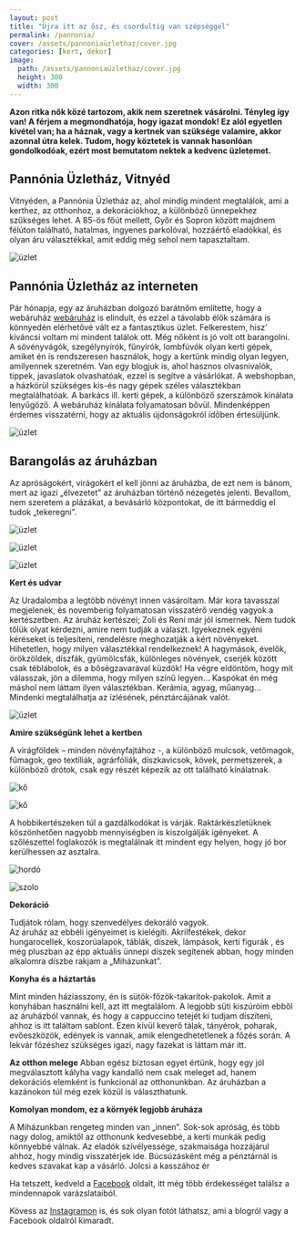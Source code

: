 ```yaml
---
layout: post
title: "Újra itt az ősz, és csordultig van szépséggel"
permalink: /pannonia/
cover: /assets/pannoniaüzlethaz/cover.jpg
categories: [kert, dekor]
image:
  path: /assets/pannoniaüzlethaz/cover.jpg
  height: 300
  width: 300
---
```




**Azon ritka nők közé tartozom, akik nem szeretnek vásárolni. Tényleg így van! A férjem a megmondhatója, hogy igazat mondok! 
Ez alól egyetlen kivétel van; ha a háznak, vagy a kertnek van szüksége valamire, akkor azonnal útra kelek. 
Tudom, hogy köztetek is vannak hasonlóan gondolkodóak, ezért most bemutatom nektek a kedvenc üzletemet.** 


## Pannónia Üzletház, Vitnyéd

Vitnyéden, a Pannónia Üzletház az, ahol mindig mindent megtalálok, ami a kerthez, az otthonhoz, a  dekorációkhoz, a különböző ünnepekhez szükséges lehet.
A 85-ös főút mellett, Győr és Sopron között majdnem félúton található, hatalmas, ingyenes parkolóval, hozzáértő eladókkal, és olyan áru választékkal, amit eddig még sehol nem tapasztaltam.

![üzlet](/assets/pannonia/885514_241812399275852_7227901824338415276_o.jpg)

## Pannónia Üzletház az interneten

Pár hónapja, egy az áruházban dolgozó barátnőm említette, hogy a webáruház <a href="https://pannoniawebshop.hu/" target="_blank">webáruház</a>
  is elindult, és ezzel a távolabb élők számára is könnyedén elérhetővé vált ez a fantasztikus üzlet.
Felkerestem, hisz’ kíváncsi voltam mi mindent találok ott. 
Még nőként is jó volt ott barangolni. A sövényvágók, szegélynyírók, fűnyírók, lombfúvók olyan kerti gépek, amiket én is rendszeresen használok, hogy a kertünk mindig olyan legyen, amilyennek szeretném. Van egy blogjuk is, ahol hasznos olvasnivalók, tippek, javaslatok olvashatóak, ezzel is segítve a vásárlókat.
A webshopban, a házkörül szükséges kis-és nagy gépek széles választékban megtalálhatóak. A barkács ill. kerti gépek, a különböző szerszámok kínálata lenyűgöző.
A webáruház kínálata folyamatosan bővül. Mindenképpen érdemes visszatérni, hogy az aktuális újdonságokról időben értesüljünk. 

![üzlet](/assets/pannonia/885514_241812399275852_7227901824338415276_o.jpg)

## Barangolás az áruházban
Az apróságokért, virágokért el kell jönni az áruházba, de ezt nem is bánom, mert az igazi „élvezetet” az áruházban történő nézegetés jelenti. Bevallom, nem szeretem a plázákat, a bevásárló központokat, de itt bármeddig el tudok „tekeregni”.

![üzlet](/assets/pannonia/55963143_1034730566650694_883109103566585856_o.jpg)


![üzlet](/assets/pannonia/21083620_572959032827852_5211685248228180777_o.jpg)

![üzlet](/assets/pannonia/IMG_5397.jpg)


**Kert és udvar**

Az Uradalomba a legtöbb növényt innen vásároltam. Már kora tavasszal megjelenek, és novemberig folyamatosan visszatérő vendég vagyok a kertészetben. 
Az áruház kertészei; Zoli és Reni már jól ismernek. Nem tudok tőlük olyat kérdezni, amire nem tudják a választ. Igyekeznek egyéni kéréseket is teljesíteni, rendelésre meghozatják a kért növényeket.
Hihetetlen, hogy milyen választékkal rendelkeznek! A hagymások, évelők, örökzöldek, díszfák, gyümölcsfák, különleges növények, cserjék között csak téblábolok, és a bőségzavarával küzdök! Ha végre eldöntöm, hogy mit válasszak, jön a dilemma, hogy milyen színű legyen…
Kaspókat én még máshol nem láttam ilyen választékban. Kerámia, agyag, műanyag… Mindenki megtalálhatja az ízlésének, pénztárcájának valót.


![üzlet](/assets/pannonia/60691322_1094081854048898_4234098504085012480_o.jpg)

**Amire szükségünk lehet a kertben**

A virágföldek – minden növényfajtához -, a különböző mulcsok, vetőmagok, fűmagok, geo textíliák, agrárfóliák, díszkavicsok, kövek, permetszerek, a különböző drótok, csak egy részét képezik az ott található kínálatnak. 

![kő](/assets/pannonia/IMG_5374.jpg)

![kő](/assets/pannonia/IMG_5375.jpg)


A hobbikertészeken túl a gazdálkodókat is várják. Raktárkészletüknek köszönhetően nagyobb mennyiségben is kiszolgálják igényeket.
A szőlészettel foglakozók is megtalálnak itt mindent egy helyen, hogy jó bor kerülhessen az asztalra.

![hordó](/assets/pannonia/10865988_280194432104315_4617761558783016226_o.jpg)

![szolo](/assets/pannonia/IMG_5365.jpg)



**Dekoráció**

Tudjátok rólam, hogy szenvedélyes dekoráló vagyok.  
Az áruház az ebbéli igényeimet is kielégíti. Akrilfestékek, dekor hungarocellek, koszorúalapok, táblák, díszek, lámpások, kerti figurák , és még pluszban az épp aktuális ünnepi díszek segítenek abban, hogy minden alkalomra díszbe rakjam a „Miházunkat”.


**Konyha és a háztartás**

Mint minden háziasszony, én is sütök-főzök-takarítok-pakolok.
Amit a konyhában használni kell, azt itt megtalálom. A legjobb süti kiszúróim ebből az áruházból vannak, és hogy a cappuccino tetejét ki tudjam díszíteni, ahhoz is itt találtam sablont.
Ezen kívül keverő tálak, tányérok, poharak, evőeszközök, edények is vannak, amik elengedhetetlenek a főzés során.
A lekvár főzéshez szükséges igazi, nagy fazekat is láttam már itt.


**Az otthon melege**
Abban egész biztosan egyet értünk, hogy egy jól megválasztott kályha vagy kandalló nem csak meleget ad, hanem dekorációs elemként is funkcionál az otthonunkban.
Az áruházban a kazánokon túl még ezek közül is választhatunk.

**Komolyan mondom, ez a környék legjobb áruháza**

A Miházunkban rengeteg minden van „innen”. Sok-sok apróság, és több nagy dolog, amiktől az otthonunk kedvesebbé, a kerti munkák pedig könnyebbé válnak.
Az eladók szívélyessége, szakmaisága hozzájárul ahhoz, hogy mindig visszatérjek ide. 
Búcsúzásként még a pénztárnál is kedves szavakat kap a vásárló. Jolcsi  a kasszához ér




Ha tetszett, kedveld a <a href="https://www.facebook.com/Var%C3%A1zsolj-otthont-360330751226066/" target="_blank">Facebook</a> oldalt, itt még több érdekességet találsz a mindennapok varázslataiból.

Kövess az <a href="https://www.instagram.com/varazsoljotthont/?hl=hu/" target="_blank">Instagramon</a> is, és sok olyan fotót láthatsz, ami a blogról vagy a Facebook oldalról kimaradt.









